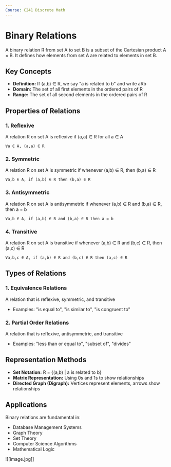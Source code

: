```yaml
---
Course: C241 Discrete Math
---
```

# Binary Relations

A binary relation R from set A to set B is a subset of the Cartesian product A × B. It defines how elements from set A are related to elements in set B.

## Key Concepts

- **Definition:** If (a,b) ∈ R, we say "a is related to b" and write aRb
- **Domain:** The set of all first elements in the ordered pairs of R
- **Range:** The set of all second elements in the ordered pairs of R

## Properties of Relations

### 1. Reflexive

A relation R on set A is reflexive if (a,a) ∈ R for all a ∈ A

```undefined
∀a ∈ A, (a,a) ∈ R
```

### 2. Symmetric

A relation R on set A is symmetric if whenever (a,b) ∈ R, then (b,a) ∈ R

```undefined
∀a,b ∈ A, if (a,b) ∈ R then (b,a) ∈ R
```

### 3. Antisymmetric

A relation R on set A is antisymmetric if whenever (a,b) ∈ R and (b,a) ∈ R, then a = b

```undefined
∀a,b ∈ A, if (a,b) ∈ R and (b,a) ∈ R then a = b
```

### 4. Transitive

A relation R on set A is transitive if whenever (a,b) ∈ R and (b,c) ∈ R, then (a,c) ∈ R

```undefined
∀a,b,c ∈ A, if (a,b) ∈ R and (b,c) ∈ R then (a,c) ∈ R
```

## Types of Relations

### 1. Equivalence Relations

A relation that is reflexive, symmetric, and transitive

- Examples: "is equal to", "is similar to", "is congruent to"

### 2. Partial Order Relations

A relation that is reflexive, antisymmetric, and transitive

- Examples: "less than or equal to", "subset of", "divides"

## Representation Methods

- **Set Notation:** R = {(a,b) | a is related to b}
- **Matrix Representation:** Using 0s and 1s to show relationships
- **Directed Graph (Digraph):** Vertices represent elements, arrows show relationships

## Applications

Binary relations are fundamental in:

- Database Management Systems
- Graph Theory
- Set Theory
- Computer Science Algorithms
- Mathematical Logic

![[image.jpg]]